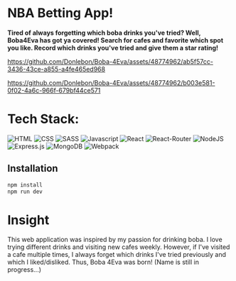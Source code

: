 # NBA Betting App!

<b> Tired of always forgetting which boba drinks you've tried? Well, Boba4Eva has got ya covered! Search for cafes and favorite which spot you like. Record which drinks you've tried and give them a star rating! </b>

https://github.com/Donlebon/Boba-4Eva/assets/48774962/ab5f57cc-3436-43ce-a855-a4fe465ed968

https://github.com/Donlebon/Boba-4Eva/assets/48774962/b003e581-0f02-4a6c-966f-679bf44ce571







# Tech Stack:

![HTML](https://img.shields.io/badge/HTML5-E34F26?style=for-the-badge&logo=html5&logoColor=white)
![CSS](https://img.shields.io/badge/CSS3-1572B6?style=for-the-badge&logo=css3&logoColor=white)
![SASS](https://img.shields.io/badge/Sass-CC6699?style=for-the-badge&logo=sass&logoColor=white)
![Javascript](https://img.shields.io/badge/JavaScript-323330?style=for-the-badge&logo=javascript&logoColor=F7DF1E)
![React](https://img.shields.io/badge/react-%2320232a.svg?style=for-the-badge&logo=react&logoColor=%2361DAFB)
![React-Router](https://img.shields.io/badge/React_Router-CA4245?style=for-the-badge&logo=react-router&logoColor=white)
![NodeJS](https://img.shields.io/badge/node.js-6DA55F?style=for-the-badge&logo=node.js&logoColor=white)
![Express.js](https://img.shields.io/badge/express.js-%23404d59.svg?style=for-the-badge&logo=express&logoColor=%2361DAFB)
![MongoDB](https://img.shields.io/badge/MongoDB-%234ea94b.svg?style=for-the-badge&logo=mongodb&logoColor=white)
![Webpack](https://img.shields.io/badge/Webpack-8DD6F9?style=for-the-badge&logo=Webpack&logoColor=white)

## Installation


```bash
npm install
npm run dev
```

# Insight

This web application was inspired by my passion for drinking boba. I love trying different drinks and visiting new cafes weekly. However, if I've visited a cafe multiple times, I always forget which 
drinks I've tried previously and which I liked/disliked. Thus, Boba 4Eva was born! (Name is still in progress...)
